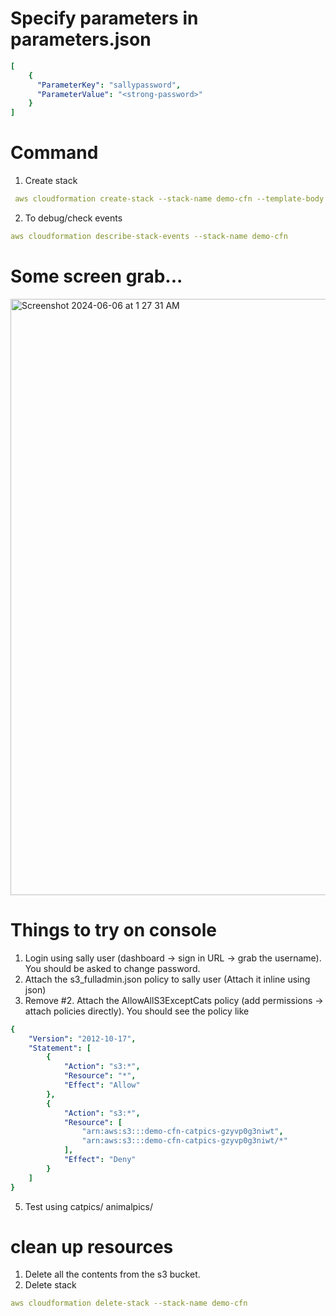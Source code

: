 # Specify parameters in parameters.json

```yaml
[
    {
      "ParameterKey": "sallypassword",
      "ParameterValue": "<strong-password>"
    }
]
```
# Command

1. Create stack
```yaml
 aws cloudformation create-stack --stack-name demo-cfn --template-body file://</full-path> --parameters file://</full-path> --capabilities CAPABILITY_NAMED_IAM
```

2. To debug/check events
```yaml
aws cloudformation describe-stack-events --stack-name demo-cfn
```

# Some screen grab...

<img width="954" alt="Screenshot 2024-06-06 at 1 27 31 AM" src="https://github.com/gstelang/aws-solutions-architect/assets/58006887/6fe3a936-e598-4618-bd84-29b8cb4e271c">

# Things to try on console
1. Login using sally user (dashboard -> sign in URL -> grab the username). You should be asked to change password.
2. Attach the s3_fulladmin.json policy to sally user (Attach it inline using json)
3. Remove #2. Attach the AllowAllS3ExceptCats policy (add permissions -> attach policies directly). You should see the policy like
```yaml
{
    "Version": "2012-10-17",
    "Statement": [
        {
            "Action": "s3:*",
            "Resource": "*",
            "Effect": "Allow"
        },
        {
            "Action": "s3:*",
            "Resource": [
                "arn:aws:s3:::demo-cfn-catpics-gzyvp0g3niwt",
                "arn:aws:s3:::demo-cfn-catpics-gzyvp0g3niwt/*"
            ],
            "Effect": "Deny"
        }
    ]
}
```
5. Test using catpics/ animalpics/

# clean up resources
1. Delete all the contents from the s3 bucket.
2. Delete stack
```yaml
aws cloudformation delete-stack --stack-name demo-cfn 
```